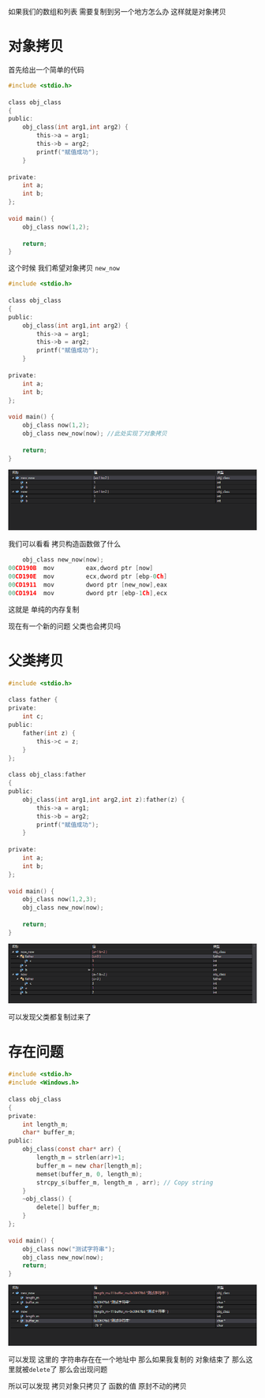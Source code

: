如果我们的数组和列表 需要复制到另一个地方怎么办 这样就是对象拷贝

# 对象拷贝

首先给出一个简单的代码

```c
#include <stdio.h>

class obj_class
{
public:
	obj_class(int arg1,int arg2) {
		this->a = arg1;
		this->b = arg2;
		printf("赋值成功");
	}

private:
	int a;
	int b;
};

void main() {
	obj_class now(1,2);

	return;
}
```

这个时候 我们希望对象拷贝 `new_now`

```c
#include <stdio.h>

class obj_class
{
public:
	obj_class(int arg1,int arg2) {
		this->a = arg1;
		this->b = arg2;
		printf("赋值成功");
	}

private:
	int a;
	int b;
};

void main() {
	obj_class now(1,2);
	obj_class new_now(now); //此处实现了对象拷贝
	
	return;
}
```

![image-20250317140257823](https://raw.githubusercontent.com/Xioaruan912/pic/main/image-20250317140257823.png)

我们可以看看 拷贝构造函数做了什么

```c
	obj_class new_now(now);
00CD190B  mov         eax,dword ptr [now]  
00CD190E  mov         ecx,dword ptr [ebp-0Ch]  
00CD1911  mov         dword ptr [new_now],eax  
00CD1914  mov         dword ptr [ebp-1Ch],ecx  
```

这就是 单纯的内存复制

现在有一个新的问题 父类也会拷贝吗

# 父类拷贝

```c
#include <stdio.h>

class father {
private:
	int c;
public:
	father(int z) {
		this->c = z;
	}
};

class obj_class:father
{
public:
	obj_class(int arg1,int arg2,int z):father(z) {
		this->a = arg1;
		this->b = arg2;
		printf("赋值成功");
	}

private:
	int a;
	int b;
};

void main() {
	obj_class now(1,2,3);
	obj_class new_now(now);
		
	return;
}
```

![image-20250317141415546](https://raw.githubusercontent.com/Xioaruan912/pic/main/image-20250317141415546.png)

可以发现父类都复制过来了

# 存在问题

```c
#include <stdio.h>
#include <Windows.h>

class obj_class
{
private:
	int length_m;
	char* buffer_m;
public:
	obj_class(const char* arr) {
		length_m = strlen(arr)+1;
		buffer_m = new char[length_m];
		memset(buffer_m, 0, length_m);
		strcpy_s(buffer_m, length_m , arr); // Copy string
	}
	~obj_class() {
		delete[] buffer_m;
	}
};

void main() {
	obj_class now("测试字符串");
	obj_class new_now(now);
	return;
}
```

![image-20250317142636795](https://raw.githubusercontent.com/Xioaruan912/pic/main/image-20250317142636795.png)

可以发现 这里的 字符串存在在一个地址中 那么如果我复制的 对象结束了 那么这里就被`delete`了 那么会出现问题

所以可以发现 拷贝对象只拷贝了 函数的值 原封不动的拷贝
